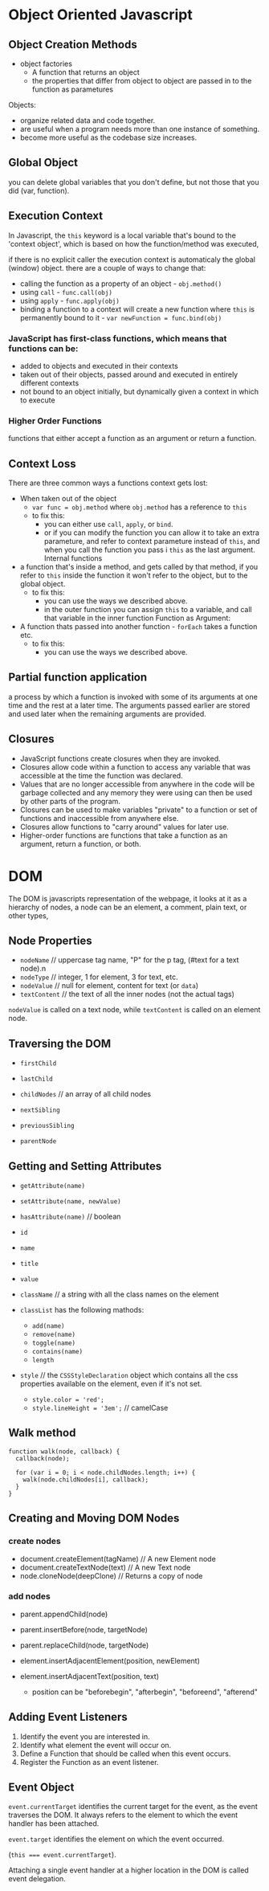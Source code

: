 # Object Oriented Javascript
## Object Creation Methods
- object factories
  - A function that returns an object
  - the properties that differ from object to object are passed in to the function as parametures

Objects:

- organize related data and code together.
- are useful when a program needs more than one instance of something.
- become more useful as the codebase size increases.

## Global Object

you can delete global variables that you don't define, but not those that you did (var, function).

## Execution Context
In Javascript, the `this` keyword is a local variable that's bound to the 'context object', which is based on how the function/method was executed,

if there is no explicit caller the execution context is automaticaly the global (window)  object. there are a couple of ways to change that:
- calling the function as a property of an object - `obj.method()`
- using `call` - `func.call(obj)`
- using `apply` - `func.apply(obj)`
- binding a function to a context will create a new function where `this` is permanently bound to it - `var newFunction = func.bind(obj)`

### JavaScript has first-class functions, which means that functions can be:

- added to objects and executed in their contexts
- taken out of their objects, passed around and executed in entirely different contexts
- not bound to an object initially, but dynamically given a context in which to execute

### Higher Order Functions

functions that either accept a function as an argument or return a function.

## Context Loss
There are three common ways a functions context gets lost:
- When taken out of the object
  - `var func = obj.method` where `obj.method` has a reference to `this`
  - to fix this:
    - you can either use `call`, `apply`, or `bind`.
    - or if you can modify the function you can allow it to take an extra parameture, and refer to context parameture instead of `this`, and when you call the function you pass i `this` as the last argument.
Internal functions
- a function that's inside a method, and gets called by that method, if you refer to `this` inside the function it won't refer to the object, but to the global object.
  - to fix this:
    - you can use the ways we described above.
    - in the outer function you can assign `this` to a variable, and call that variable in the inner function
Function as Argument:
- A function thats passed into another function - `forEach` takes a function etc.
  - to fix this:
    - you can use the ways we described above.

## Partial function application
a process by which a function is invoked with some of its arguments at one time and the rest at a later time. The arguments passed earlier are stored and used later when the remaining arguments are provided.

## Closures

- JavaScript functions create closures when they are invoked.
- Closures allow code within a function to access any variable that was accessible at the time the function was declared.
- Values that are no longer accessible from anywhere in the code will be garbage collected and any memory they were using can then be used by other parts of the program.
- Closures can be used to make variables "private" to a function or set of functions and inaccessible from anywhere else.
- Closures allow functions to "carry around" values for later use.
- Higher-order functions are functions that take a function as an argument, return a function, or both.

# DOM

The DOM is javascripts representation of the webpage, it looks at it as a hierarchy of nodes, a node can be an element, a comment, plain text, or other types,

## Node Properties

- `nodeName`    // uppercase tag name, "P" for the p tag, (#text for a text node).n
- `nodeType`    // integer, 1 for element, 3 for text, etc.
- `nodeValue`   // null for element, content for text (or `data`)
- `textContent` // the text of all the inner nodes (not the actual tags)

`nodeValue` is called on a text node, while `textContent` is called on an element node.

## Traversing the DOM

- `firstChild`
- `lastChild`
- `childNodes`  // an array of all child nodes

- `nextSibling`
- `previousSibling`
- `parentNode`

## Getting and Setting Attributes

- `getAttribute(name)`
- `setAttribute(name, newValue)`
- `hasAttribute(name)`  // boolean

- `id`
- `name`
- `title`
- `value`

- `className` // a string with all the class names on the element

- `classList` has the following mathods:
    - `add(name)`
    - `remove(name)`
    - `toggle(name)`
    - `contains(name)`
    - `length`

- `style` // the `CSSStyleDeclaration` object which contains all the css properties available on the element, even if it's not set.

    - `style.color = 'red';`
    - `style.lineHeight = '3em';` // camelCase

## Walk method

```
function walk(node, callback) {
  callback(node);

  for (var i = 0; i < node.childNodes.length; i++) {
    walk(node.childNodes[i], callback);
  }
}
```

## Creating and Moving DOM Nodes

### create nodes

- document.createElement(tagName) // A new Element node
- document.createTextNode(text)   // A new Text node
- node.cloneNode(deepClone)       // Returns a copy of node

### add nodes

- parent.appendChild(node)
- parent.insertBefore(node, targetNode)
- parent.replaceChild(node, targetNode)

- element.insertAdjacentElement(position, newElement)
- element.insertAdjacentText(position, text)
    - position can be "beforebegin", "afterbegin", "beforeend", "afterend"




## Adding Event Listeners

1. Identify the event you are interested in.
2. Identify what element the event will occur on.
3. Define a Function that should be called when this event occurs.
4. Register the Function as an event listener.

## Event Object

`event.currentTarget` identifies the current target for the event, as the event traverses the DOM. It always refers to the element to which the event handler has been attached.

`event.target` identifies the element on which the event occurred.

(`this === event.currentTarget`).

Attaching a single event handler at a higher location in the DOM is called event delegation.










